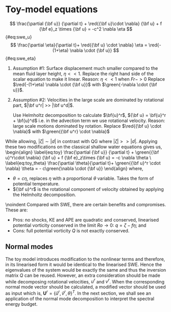 # Toy-model equations
$$
\frac{\partial {\bf u}} {\partial t} + \red{{\bf u}\cdot \nabla} {\bf u} +
f {\bf e}_z \times {\bf u} = -c^2 \nabla \eta
$${#eq:swe_u}
$$
\frac{\partial \eta}{\partial t}+ \red{{\bf u} \cdot \nabla} \eta   = \red{- (1+\eta) \nabla \cdot {\bf u}}
$${#eq:swe_eta}


1. Assumption #1: Surface displacement much smaller compared to the mean fluid layer height, $\eta << 1$.
   Replace the right hand side of the scalar equation to make it linear.
   Reason: $\eta << 1$ when $Fr -> 0$
   Replace $\red{-(1+\eta) \nabla \cdot  {\bf u}}$ with $\green{-\nabla \cdot {\bf u}}$.

1. Assumption #2: Velocities in the large scale are dominated by rotational
   part, $|\bf u^r| >> |\bf u^d|$.
   <!-- Use Helmoltz decomposition to make this distinction. -->
   Use Helmholtz decomposition to calculate $\bf{u}^r$, ${\bf u} = \bf{u}^r + \bf{u}^d$
   i.e. in the advection term we use rotational velocity. Reason: large scale motions dominated by rotation.
   Replace  $\red{{\bf u} \cdot \nabla}$  with $\green{{\bf u^r} \cdot \nabla}$

While allowing, $|\zeta| \sim |d|$ in contrast with QG where $|\zeta| >> |d|$.
Applying these two modifications on the classical shallow water equations gives
us,
\begin{align}
\label{eq:toy}
\frac{\partial {\bf u}} {\partial t} + \green{{\bf u}^r\cdot \nabla} {\bf u} + f {\bf e}_z\times {\bf u} = -c \nabla \theta \\
\label{eq:toy_theta}
\frac{\partial \theta}{\partial t}+ \green{{\bf u}^r \cdot \nabla} \theta   = -  c\green{\nabla \cdot {\bf u}}
\end{align}
where,

 * $\theta = c\eta$, replaces $\eta$ with a proportional $\theta$ variable. Takes the form of potential temperature.
 * ${\bf u}^r$  is the rotational component of velocity obtained by applying
   the Helmholtz decomposition.

\noindent Compared with SWE, there are certain benefits and compromises. These are:

* Pros: no shocks, KE and APE are quadratic and conserved, linearised potential
  vorticity conserved in the limit $Ro \rightarrow 0$: $q = \zeta - f\eta$; and
* Cons: full potential vorticity $Q$ is not exactly conserved.
<!-- #endregion -->


## Normal modes

The toy model introduces modification to the nonlinear terms and therefore, in
its linearised form it would be identical to the linearised SWE. Hence the
eigenvalues of the system would be exactly the same and thus the inversion
matrix $Q$ can be reused. However, an extra consideration should be made while
decomposing rotational velocities, $u^r$ and $v^r$. When the corresponding
normal mode vector should be calculated, a modified vector should be used as
input which is, $\mathbf{U}^r = \{ \hat{u}^r, \hat{v}^r, \theta \}^T$. In the
next section, we shall see an application of the normal mode decomposition to
interpret the spectral energy budget.
